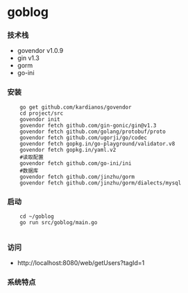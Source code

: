 # goblog

### 技术栈

* govendor v1.0.9
* gin v1.3
* gorm 
* go-ini

### 安装
```
    go get github.com/kardianos/govendor
    cd project/src
    govendor init
    govendor fetch github.com/gin-gonic/gin@v1.3
    govendor fetch github.com/golang/protobuf/proto
    govendor fetch github.com/ugorji/go/codec
    govendor fetch gopkg.in/go-playground/validator.v8
    govendor fetch gopkg.in/yaml.v2
    #读取配置
    govendor fetch github.com/go-ini/ini
    #数据库
    govendor fetch github.com/jinzhu/gorm
    govendor fetch github.com/jinzhu/gorm/dialects/mysql
```

### 启动
```
    cd ~/goblog
    go run src/goblog/main.go
    
```

### 访问

* http://localhost:8080/web/getUsers?tagId=1



### 系统特点


